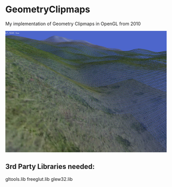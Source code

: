 # GeometryClipmaps
My implementation of Geometry Clipmaps in OpenGL from 2010

![Geometry Clipmap Image](https://github.com/Ziagl/GeometryClipmaps/blob/main/gc.jpg)

## 3rd Party Libraries needed:

gltools.lib
freeglut.lib
glew32.lib